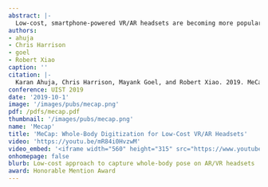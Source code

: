 ```yaml
---
abstract: |-
  Low-cost, smartphone-powered VR/AR headsets are becoming more popular. These basic devices – little more than plastic or cardboard shells – lack advanced features, such as controllers for the hands, limiting their interactive capability. Moreover, even high-end consumer headsets lack the ability to track the body and face. For this reason, interactive experiences like social VR are underdeveloped. We introduce MeCap, which enables commodity VR headsets to be augmented with powerful motion capture (“MoCap”) and user-sensing capabilities at very low cost (under $5). Using only a pair of hemi-spherical mirrors and the existing rear-facing camera of a smartphone, MeCap provides real-time estimates of a wearer’s 3D body pose, hand pose, facial expression, physical appearance and surrounding environment – capabilities which are either absent in contemporary VR/AR systems or which require specialized hardware and controllers. We evaluate the accuracy of each of our tracking features, the results of which show imminent feasibility.
authors:
- ahuja
- Chris Harrison
- goel
- Robert Xiao
caption: ''
citation: |-
  Karan Ahuja, Chris Harrison, Mayank Goel, and Robert Xiao. 2019. MeCap: Whole-Body Digitization for Low-Cost VR/AR Headsets. In Proceedings of the 32nd Annual ACM Symposium on User Interface Software and Technology (UIST '19). ACM, New York, NY, USA, 453-462. DOI: https://doi.org/10.1145/3332165.3347889
conference: UIST 2019
date: '2019-10-1'
image: '/images/pubs/mecap.png'
pdf: /pdfs/mecap.pdf
thumbnail: '/images/pubs/mecap.png'
name: 'Mecap'
title: 'MeCap: Whole-Body Digitization for Low-Cost VR/AR Headsets'
video: 'https://youtu.be/mR84i0HvzwM'
video_embed: '<iframe width="560" height="315" src="https://www.youtube.com/embed/mR84i0HvzwM" frameborder="0" allowfullscreen></iframe>'
onhomepage: false
blurb: Low-cost approach to capture whole-body pose on AR/VR headsets
award: Honorable Mention Award
---
```

